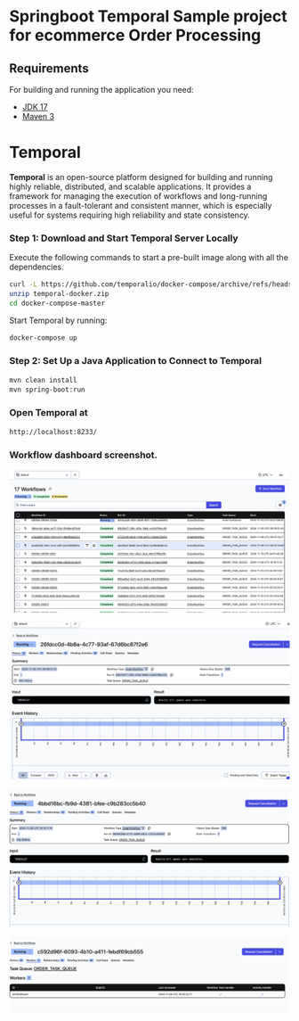 # Springboot Temporal Sample project for ecommerce Order Processing

## Requirements

For building and running the application you need:

- [JDK 17](https://www.oracle.com/java/technologies/downloads/#java17)
- [Maven 3](https://maven.apache.org)

# Temporal

**Temporal** is an open-source platform designed for building and running highly reliable, distributed, and scalable applications. It provides a framework for managing the execution of workflows and long-running processes in a fault-tolerant and consistent manner, which is especially useful for systems requiring high reliability and state consistency.


### Step 1: Download and Start Temporal Server Locally

Execute the following commands to start a pre-built image along with all the dependencies.

```bash
curl -L https://github.com/temporalio/docker-compose/archive/refs/heads/master.zip -o temporal-docker.zip
unzip temporal-docker.zip
cd docker-compose-master
```

Start Temporal by running:

```bash
docker-compose up
```
### Step 2: Set Up a Java Application to Connect to Temporal

```bash
mvn clean install
mvn spring-boot:run
```

### Open Temporal at

```bash
http://localhost:8233/
```
### Workflow dashboard screenshot.

![alt text](https://github.com/taukilali/temporalworkflow/blob/main/assets/0.png)


![alt text](https://github.com/taukilali/temporalworkflow/blob/main/assets/1.png)


![alt text](https://github.com/taukilali/temporalworkflow/blob/main/assets/3.png)



![alt text](https://github.com/taukilali/temporalworkflow/blob/main/assets/2.png)




